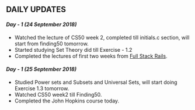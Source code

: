 ## DAILY UPDATES

#### _Day - 1 (24 September 2018)_

- Watched the lecture of CS50 week 2, completed till initials.c section, will start from finding50 tomorrow.
- Started studying Set Theory did till Exercise - 1.2
- Completed the lectures of first two weeks from [Full Stack Rails](https://www.coursera.org/learn/ruby-on-rails-intro/supplement/hr4Vm/important-update).


#### _Day - 1 (25 September 2018)_

- Studied Power sets and Subsets and Universal Sets, will start doing Exercise 1.3 tomorrow.
- Watched CS50 week2 till Finding50.
- Completed the John Hopkins course today.